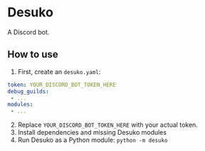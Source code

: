 # Desuko
A Discord bot.

## How to use
1. First, create an `desuko.yaml`:
```yaml
token: YOUR_DISCORD_BOT_TOKEN_HERE
debug_guilds:
 - ...
modules:
 - ...
```
2. Replace `YOUR_DISCORD_BOT_TOKEN_HERE` with your actual token.
3. Install dependencies and missing Desuko modules
4. Run Desuko as a Python module: `python -m desuko`

